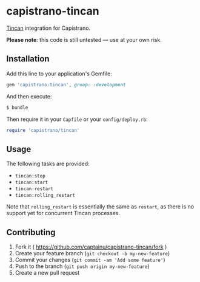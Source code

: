 # capistrano-tincan

[Tincan](https://github.com/captainu/tincan) integration for Capistrano.

**Please note**: this code is still untested — use at your own risk.

## Installation

Add this line to your application's Gemfile:

``` ruby
gem 'capistrano-tincan', group: :development
```

And then execute:

``` bash
$ bundle
```

Then require it in your `Capfile` or your `config/deploy.rb`:

``` ruby
require 'capistrano/tincan'
```

## Usage

The following tasks are provided:

- `tincan:stop`
- `tincan:start`
- `tincan:restart`
- `tincan:rolling_restart`

Note that `rolling_restart` is essentially the same as `restart`, as there is no support yet for concurrent Tincan processes.

## Contributing

1. Fork it ( https://github.com/captainu/capistrano-tincan/fork )
2. Create your feature branch (`git checkout -b my-new-feature`)
3. Commit your changes (`git commit -am 'Add some feature'`)
4. Push to the branch (`git push origin my-new-feature`)
5. Create a new pull request
